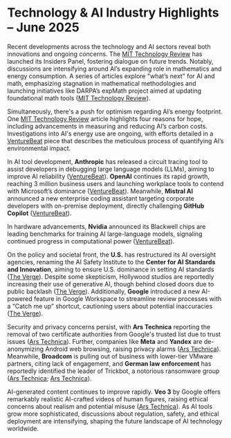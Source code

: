 # Technology & AI Industry Highlights – June 2025

Recent developments across the technology and AI sectors reveal both innovations and ongoing concerns. The [MIT Technology Review](https://www.technologyreview.com/2025/06/04/1117864/mit-technology-review-insiders-panel/) has launched its Insiders Panel, fostering dialogue on future trends. Notably, discussions are intensifying around AI’s expanding role in mathematics and energy consumption. A series of articles explore "what’s next" for AI and math, emphasizing stagnation in mathematical methodologies and launching initiatives like DARPA’s expMath project aimed at updating foundational math tools ([MIT Technology Review](https://www.technologyreview.com/2025/06/04/1117753/whats-next-for-ai-and-math/)). 

Simultaneously, there's a push for optimism regarding AI’s energy footprint. One [MIT Technology Review](https://www.technologyreview.com/2025/06/03/1117693/the-download-reasons-to-be-optimistic-about-ais-energy-use-and-caiwei-chens-three-things/) article highlights four reasons for hope, including advancements in measuring and reducing AI’s carbon costs. Investigations into AI's energy use are ongoing, with efforts detailed in a [VentureBeat](https://www.technologyreview.com/2025/06/03/1117685/inside-the-tedious-effort-to-tally-ais-energy-appetite/) piece that describes the meticulous process of quantifying AI’s environmental impact.

In AI tool development, **Anthropic** has released a circuit tracing tool to assist developers in debugging large language models (LLMs), aiming to improve AI reliability ([VentureBeat](https://venturebeat.com/ai/stop-guessing-why-your-llms-break-anthropics-new-tool-shows-you-exactly-what-goes-wrong/)). **OpenAI** continues its rapid growth, reaching 3 million business users and launching workplace tools to contend with Microsoft’s dominance ([VentureBeat](https://venturebeat.com/ai/openai-hits-3m-business-users-and-launches-workplace-tools-to-take-on-microsoft/)). Meanwhile, **Mistral AI** announced a new enterprise coding assistant targeting corporate developers with on-premise deployment, directly challenging **GitHub Copilot** ([VentureBeat](https://venturebeat.com/ai/mistral-ais-new-coding-assistant-takes-direct-aim-at-github-copilot/)).

In hardware advancements, **Nvidia** announced its Blackwell chips are leading benchmarks for training AI large-language models, signaling continued progress in computational power ([VentureBeat](https://venturebeat.com/games/nvidia-says-its-blackwell-chips-lead-benchmarks-in-training-ai-llms/)). 

On the policy and societal front, the **U.S.** has restructured its AI oversight agencies, renaming the AI Safety Institute to the **Center for AI Standards and Innovation**, aiming to ensure U.S. dominance in setting AI standards ([The Verge](https://www.theverge.com/ai-artificial-intelligence/679852/trump-ai-safety-institute-name-mission-change)). Despite some skepticism, Hollywood studios are reportedly increasing their use of generative AI, though behind closed doors due to public backlash ([The Verge](https://www.theverge.com/2023/6/27/23770133/secret-invasion-ai-credits-marvel)). Additionally, **Google** introduced a new AI-powered feature in Google Workspace to streamline review processes with a “Catch me up” shortcut, cautioning users about potential inaccuracies ([The Verge](https://workspaceupdates.googleblog.com/2025/06/catch-me-up-in-google-drive.html)).

Security and privacy concerns persist, with **Ars Technica** reporting the removal of two certificate authorities from Google's trusted list due to trust issues ([Ars Technica](https://arstechnica.com/security/2025/06/chrome-boots-2-certificate-authorities-citing-a-lack-of-trust-and-confidence/)). Further, companies like **Meta** and **Yandex** are de-anonymizing Android web browsing, raising privacy alarms ([Ars Technica](https://arstechnica.com/security/2025/06/meta-and-yandex-are-de-anonymizing-android-users-web-browsing-identifiers/)). Meanwhile, **Broadcom** is pulling out of business with lower-tier VMware partners, citing lack of engagement, and **German law enforcement** has reportedly identified the leader of Trickbot, a notorious ransomware group ([Ars Technica](https://arstechnica.com/information-technology/2025/06/broadcom-ends-business-with-vmwares-lowest-tier-channel-partners/); [Ars Technica](https://arstechnica.com/security/2025/05/german-police-say-theyve-identified-trickbot-ransomware-kingpin/)).

AI-generated content continues to improve rapidly. **Veo 3** by Google offers remarkably realistic AI-crafted videos of human figures, raising ethical concerns about realism and potential misuse ([Ars Technica](https://arstechnica.com/ai/2025/05/ai-video-just-took-a-startling-leap-in-realism-are-we-doomed/)). As AI tools grow more sophisticated, discussions about regulation, safety, and ethical deployment are intensifying, shaping the future landscape of AI technology worldwide.